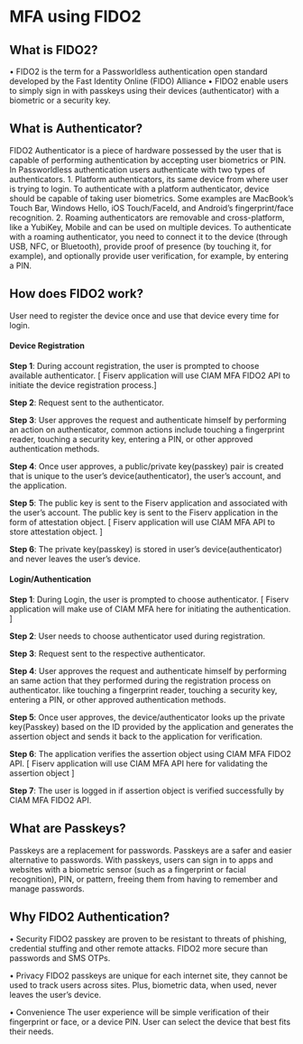 # MFA using FIDO2

## What is FIDO2?

•	FIDO2 is the term for a Passworldless authentication open standard developed by the Fast Identity Online (FIDO) Alliance
•	FIDO2 enable users to simply sign in with passkeys using their devices (authenticator) with a biometric or a security key.


## What is Authenticator?

FIDO2 Authenticator is a piece of hardware possessed by the user that is capable of performing authentication by accepting user biometrics or PIN.
In Passworldless authentication users authenticate with two types of authenticators.
	1.	Platform authenticators, its same device from where user is trying to login. To authenticate with a platform authenticator, device should be capable of taking user biometrics. Some examples are MacBook’s Touch Bar, Windows Hello, iOS Touch/FaceId, and Android’s fingerprint/face recognition.
	2.	Roaming authenticators are removable and cross-platform, like a YubiKey, Mobile and can be used on multiple devices. To authenticate with a roaming authenticator, you need to connect it to the device (through USB, NFC, or Bluetooth), provide proof of presence (by touching it, for example), and optionally provide user verification, for example, by entering a PIN.

## How does FIDO2 work?
User need to register the device once and use that device every time for login.

#### Device Registration
**Step 1**: During account registration, the user is prompted to choose available authenticator.
[ Fiserv application will use CIAM MFA FIDO2 API to initiate the device registration process.]

**Step 2**: Request sent to the authenticator.

**Step 3**: User approves the request and authenticate himself by performing an action on authenticator, common actions include touching a fingerprint reader, touching a security key, entering a PIN, or other approved authentication methods.

**Step 4**: Once user approves, a public/private key(passkey) pair is created that is unique to the user’s device(authenticator), the user’s account, and the application.

**Step 5**: The public key is sent to the Fiserv application and associated with the user’s account. The public key is sent to the Fiserv application in the form of attestation object.
[ Fiserv application will use CIAM MFA API to store attestation object. ] 

**Step 6**: The private key(passkey) is stored in user’s device(authenticator) and never leaves the user’s device.

#### Login/Authentication

**Step 1**: During Login, the user is prompted to choose authenticator.
[ Fiserv application will make use of CIAM MFA here for initiating the authentication. ]

**Step 2**: User needs to choose authenticator used during registration.

**Step 3**: Request sent to the respective authenticator.

**Step 4**: User approves the request and authenticate himself by performing an same action that they performed during the registration process on authenticator. like touching a fingerprint reader, touching a security key, entering a PIN, or other approved authentication methods.

**Step 5**: Once user approves, the device/authenticator looks up the private key(Passkey) based on the ID provided by the application and generates the assertion object and sends it back to the application for verification.

**Step 6**: The application verifies the assertion object using CIAM MFA FIDO2 API.
[ Fiserv application will use CIAM MFA API here for validating the assertion object ]

**Step 7**: The user is logged in if assertion object is verified successfully by CIAM MFA FIDO2 API.

## What are Passkeys?
Passkeys are a replacement for passwords. Passkeys are a safer and easier alternative to passwords. With passkeys, users can sign in to apps and websites with a biometric sensor (such as a fingerprint or facial recognition), PIN, or pattern, freeing them from having to remember and manage passwords.                                

## Why FIDO2 Authentication?

•	Security
    FIDO2 passkey are proven to be resistant to threats of phishing, credential stuffing and other remote attacks. FIDO2 more secure than passwords and SMS OTPs.

•	Privacy
    FIDO2 passkeys are unique for each internet site, they cannot be used to track users across sites. Plus, biometric data, when used, never leaves the user’s device.

•	Convenience
    The user experience will be simple verification of their fingerprint or face, or a device PIN. User can select the device that best fits their needs.
